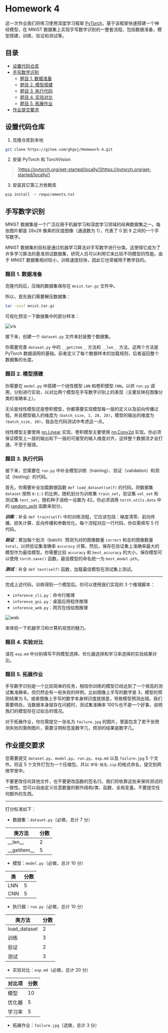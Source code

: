 # Homework 4

这一次作业我们将练习使用深度学习框架 [PyTorch](https://pytorch.org/)，基于该框架快速搭建一个神经模型，在 MNIST 数据集上实现手写数字识别的一整套流程，包括数据准备，模型搭建，训练、验证和测试等。

## 目录

- [设置代码仓库](#设置代码仓库)
- [手写数字识别](#手写数字识别)
    - [题目 1. 数据准备](#题目-1-数据准备)
    - [题目 2. 模型搭建](#题目-2-模型搭建)
    - [题目 3. 执行代码](#题目-3-执行代码)
    - [题目 4. 实验对比](#题目-4-实验对比)
    - [题目 5. 拓展作业](#题目-5-拓展作业)
- [作业提交要求](#作业提交要求)

## 设置代码仓库

1. 克隆仓库到本地

```bash
git clone https://gitee.com/ghgxj/Homework-4.git
```

2. 安装 PyTorch 和 TorchVision

> [https://pytorch.org/get-started/locally/](https://pytorch.org/get-started/locally/)

3. 安装其它第三方依赖库

```bash
pip install -r requirements.txt
```

## 手写数字识别

MNIST 数据集是一个广泛应用于机器学习和深度学习领域的经典数据集之一。每张图片都是 28x28 像素的灰度图像（通道数为 1），代表了 0 到 9 之间的一个手写数字。

MNIST 数据集的目标是通过机器学习算法对手写数字进行分类。这使得它成为了许多学习算法的基准测试数据集，研究人员可以利用它来比较不同模型的性能。由于 MNIST 数据集相对较小，训练速度较快，因此它也常被用于教学目的。

### 题目 1. 数据准备

克隆代码后，压缩的数据集保存在 `mnist.tar.gz` 文件中。

所以，首先我们需要解压数据集：

```bash
tar -zxvf mnist.tar.gz
```

可视化预览一下数据集中的部分样本：

![vis](/image/vis.png)

接下来，创建一个 `dataset.py` 文件来封装整个数据集。

你需要完善 `dataset.py` 中的 `__getitem__` 方法和 `__len__` 方法，这两个方法是 PyTorch 数据调用的基础。前者定义了每个数据样本的加载规则，后者返回整个数据集的长度。

### 题目 2. 模型搭建

你需要在 `model.py` 中搭建一个线性模型 `LNN` 和卷积模型 `CNN`。以供 `run.py` 调用，分别进行实验，以对比两个模型在手写数字识别上的表现（主要反映在图像分类的准确率上）。

无论是线性模型还是卷积模型，你都需要实现模型每一层的定义以及前向传播过程。并且模型输入的维度为 `(batch_size, 1, 28, 28)`，模型的输出的维度为`(batch_size, 10)`，我会在代码测试中考虑这一点。

线性模型主要使用 [nn.Linear](https://pytorch.org/docs/stable/generated/torch.nn.Linear.html) 实现，卷积模型主要使用 [nn.Conv2d](https://pytorch.org/docs/stable/generated/torch.nn.Conv2d.html) 实现。你必须保证模型上一层的输出和下一层的可接受的输入维度对齐，这样整个数据流才会打通，不至于报错。

### 题目 3. 执行代码

接下来，您需要在 `run.py` 中补全模型训练（training）、验证（validation）和测试（testing）的代码。

首先，你需要补全加载数据函数 `def load_dataset(self)` 的代码。将数据集 `dataset` 按照 `8:1:1` 的比例，随机划分为训练集 `train_set`，验证集 `val_set` 和测试集 `test_set`，随机种子请统一设置为 42。你必须调用 `torch.utils.data` 中的 [random_split](https://pytorch.org/docs/stable/data.html#torch.utils.data.random_split) 函数来划分。

**_训练_**：补全 `def train(self)` 中的训练流程，它应该包括：梯度清零、前向传播、损失计算、反向传播和参数优化。每个流程对应一行代码，你仅需填写 5 行代码。

**_验证_**：累加每个批次（batch）预测为对的图像数量 `correct` 和总的图像数量 `total`，以供验证集准确率 `accuracy` 计算。然后，保存在验证集上准确率最大的模型作为最佳模型。你需要比较 `accuracy` 和 `best_accuracy` 的大小，保存模型可以使用 `torch.save()` 函数，最佳模型的命名统一为 `best_model.pth`。

**_测试_**：补全 `def test(self)` 函数，加载最佳模型在测试集上测试。

---

完成上述代码，训练得到一个模型后。你可以使用我们实现的 3 个推理脚本：

- `inference_cli.py`：命令行推理
- `inference_gui.py`：桌面应用程序推理
- `inference_web.py`：网页在线绘图推理

![web](/image/web.png)

来体验一下机器学习和计算机视觉的魅力。

### 题目 4. 实验对比

请在 `exp.md` 中分别填写不同模型选择、优化器选择和学习率选择的实验结果对比。

### 题目 5. 拓展作业

手写数字识别是一个比较简单的任务，相信你训练的模型已经达到了一个很高的测试集准确率。但仍然会有一些失败的样例，比如图像上手写的数字是 3，模型的预测结果为 5。或者图像上手写的数字本身辨识度就很差，导致模型预测出错。我们需要明白，当数据本身就存在问题时，测试集准确率 100%也不是一个好事，说明我们的模型存在过拟合的情况。

对于拓展作业，你仅需提交一张名为 `failure.jpg` 的图片，里面包含了若干张预测失败的案例图片，需要注明标签是数字几，预测的结果是数字几。

## 作业提交要求

您需要提交 `dataset.py`、`model.py`、`run.py`、`exp.md` 以及 `failure.jpg` 5 个文件。将这 5 个文件打包为一个压缩包，并以 `学号-姓名.zip` 的格式命名，提交到网络学堂中。

不要更改任何其他文件，也不要更改函数的签名行。我们将依靠这些来保持测试的一致性。您可以自由定义任意数量的额外结构/类、函数、全局变量。不要提交任何额外的东西。

---

打分标准如下：

- 数据集：`dataset.py`（必做，总计 7 分）

| 类方法          | 分数 |
| --------------- | ---- |
| \_\_len\_\_     | 2    |
| \_\_getitem\_\_ | 5    |

- 模型：`model.py`（必做，总计 10 分）

| 类  | 分数 |
| --- | ---- |
| LNN | 5    |
| CNN | 5    |

- 执行器：`run.py`（必做，总计 10 分）

| 类方法       | 分数 |
| ------------ | ---- |
| load_dataset | 2    |
| 训练         | 3    |
| 验证         | 2    |
| 测试         | 3    |

- 实验对比：`exp.md`（必做，总计 20 分）

| 对比项 | 分数 |
| ------ | ---- |
| 模型   | 10   |
| 优化器 | 5    |
| 学习率 | 5    |

- 拓展作业：`failure.jpg`（选做，总计 3 分）
